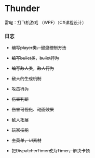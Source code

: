 # Thunder

雷电：打飞机游戏 （WPF）（C#课程设计）

### 日志

- ~~编写player类、键盘控制方法~~
- ~~编写bullet类~~，~~bullet行为~~
- ~~编写敌人类~~，~~敌人行为~~
- ~~敌人的生成机制~~
- ~~攻击行为~~
- ~~伤害判断~~
- ~~伤害可视化~~、~~动画效果~~
- ~~敌人拓展~~
- ~~玩家技能~~
- ~~主菜单，UI素材~~

- ~~把DispatcherTimer改为Timer，解决卡顿~~